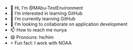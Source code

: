 - 👋 Hi, I’m @MAbu-TestEnvironment
- 👀 I’m interested in learning GitHub
- 🌱 I’m currently learning GitHub
- 💞️ I’m looking to collaborate on application development
- 📫 How to reach me nunya
- 😄 Pronouns: he/him
- ⚡ Fun fact: I work with NOAA

<!---
MAbu-TestEnvironment/MAbu-TestEnvironment is a ✨ special ✨ repository because its `README.md` (this file) appears on your GitHub profile.
You can click the Preview link to take a look at your changes.
--->
